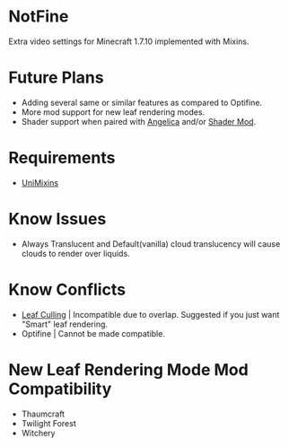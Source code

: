 # NotFine

Extra video settings for Minecraft 1.7.10 implemented with Mixins.

# Future Plans

- Adding several same or similar features as compared to Optifine.
- More mod support for new leaf rendering modes.
- Shader support when paired with [Angelica](https://github.com/GTNewHorizons/Angelica) and/or [Shader Mod](https://github.com/basdxz/ShadersMod/).

# Requirements

- [UniMixins](https://github.com/LegacyModdingMC/UniMixins)

# Know Issues

- Always Translucent and Default(vanilla) cloud translucency will cause clouds to render over liquids.

# Know Conflicts

- [Leaf Culling](https://modrinth.com/mod/leafculling) | Incompatible due to overlap. Suggested if you just want "Smart" leaf rendering.
- Optifine | Cannot be made compatible.

# New Leaf Rendering Mode Mod Compatibility

- Thaumcraft
- Twilight Forest
- Witchery
